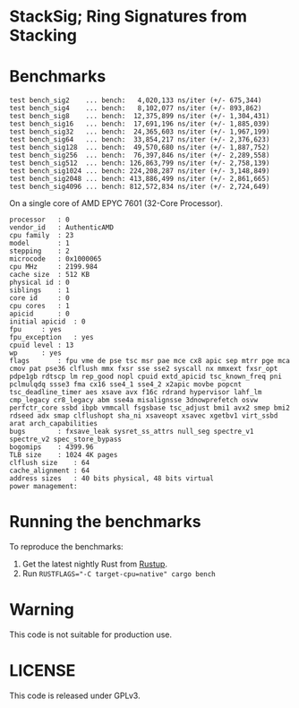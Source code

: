 # StackSig; Ring Signatures from Stacking

# Benchmarks

```
test bench_sig2    ... bench:   4,020,133 ns/iter (+/- 675,344)
test bench_sig4    ... bench:   8,102,077 ns/iter (+/- 893,862)
test bench_sig8    ... bench:  12,375,899 ns/iter (+/- 1,304,431)
test bench_sig16   ... bench:  17,691,196 ns/iter (+/- 1,885,039)
test bench_sig32   ... bench:  24,365,603 ns/iter (+/- 1,967,199)
test bench_sig64   ... bench:  33,854,217 ns/iter (+/- 2,376,623)
test bench_sig128  ... bench:  49,570,680 ns/iter (+/- 1,887,752)
test bench_sig256  ... bench:  76,397,846 ns/iter (+/- 2,289,558)
test bench_sig512  ... bench: 126,863,799 ns/iter (+/- 2,758,139)
test bench_sig1024 ... bench: 224,208,287 ns/iter (+/- 3,148,849)
test bench_sig2048 ... bench: 413,886,499 ns/iter (+/- 2,861,665)
test bench_sig4096 ... bench: 812,572,834 ns/iter (+/- 2,724,649)
```

On a single core of AMD EPYC 7601 (32-Core Processor).

```
processor	: 0
vendor_id	: AuthenticAMD
cpu family	: 23
model		: 1
stepping	: 2
microcode	: 0x1000065
cpu MHz		: 2199.984
cache size	: 512 KB
physical id	: 0
siblings	: 1
core id		: 0
cpu cores	: 1
apicid		: 0
initial apicid	: 0
fpu		: yes
fpu_exception	: yes
cpuid level	: 13
wp		: yes
flags		: fpu vme de pse tsc msr pae mce cx8 apic sep mtrr pge mca cmov pat pse36 clflush mmx fxsr sse sse2 syscall nx mmxext fxsr_opt pdpe1gb rdtscp lm rep_good nopl cpuid extd_apicid tsc_known_freq pni pclmulqdq ssse3 fma cx16 sse4_1 sse4_2 x2apic movbe popcnt tsc_deadline_timer aes xsave avx f16c rdrand hypervisor lahf_lm cmp_legacy cr8_legacy abm sse4a misalignsse 3dnowprefetch osvw perfctr_core ssbd ibpb vmmcall fsgsbase tsc_adjust bmi1 avx2 smep bmi2 rdseed adx smap clflushopt sha_ni xsaveopt xsavec xgetbv1 virt_ssbd arat arch_capabilities
bugs		: fxsave_leak sysret_ss_attrs null_seg spectre_v1 spectre_v2 spec_store_bypass
bogomips	: 4399.96
TLB size	: 1024 4K pages
clflush size	: 64
cache_alignment	: 64
address sizes	: 40 bits physical, 48 bits virtual
power management:
```

# Running the benchmarks

To reproduce the benchmarks:

1. Get the latest nightly Rust from [Rustup](https://rustup.rs/).
2. Run `RUSTFLAGS="-C target-cpu=native" cargo bench`

# Warning

This code is not suitable for production use.

# LICENSE

This code is released under GPLv3.
